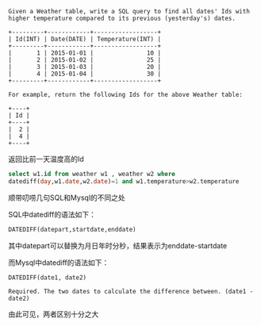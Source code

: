 ```
Given a Weather table, write a SQL query to find all dates' Ids with higher temperature compared to its previous (yesterday's) dates.

+---------+------------+------------------+ 
| Id(INT) | Date(DATE) | Temperature(INT) | 
+---------+------------+------------------+ 
|       1 | 2015-01-01 |               10 | 
|       2 | 2015-01-02 |               25 | 
|       3 | 2015-01-03 |               20 | 
|       4 | 2015-01-04 |               30 | 
+---------+------------+------------------+ 

For example, return the following Ids for the above Weather table:

+----+ 
| Id | 
+----+ 
|  2 | 
|  4 | 
+----+ 
```

返回比前一天温度高的Id

```sql
select w1.id from weather w1 , weather w2 where
datediff(day,w1.date,w2.date)=1 and w1.temperature>w2.temperature
```
顺带叨唠几句SQL和Mysql的不同之处

SQL中datediff的语法如下：

```sql
DATEDIFF(datepart,startdate,enddate)
```
其中datepart可以替换为月日年时分秒，结果表示为enddate-startdate


而Mysql中datediff的语法如下：
```
DATEDIFF(date1, date2)

Required. The two dates to calculate the difference between. (date1 - date2)
```
由此可见，两者区别十分之大
